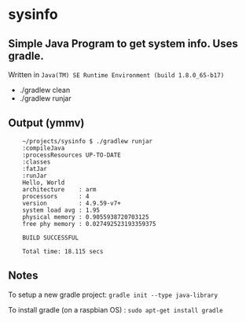 # sysinfo
## Simple Java Program to get system info. Uses gradle. 
Written in `Java(TM) SE Runtime Environment (build 1.8.0_65-b17)`

* ./gradlew clean
* ./gradlew runjar

## Output (ymmv) 
```
    ~/projects/sysinfo $ ./gradlew runjar
    :compileJava
    :processResources UP-TO-DATE
    :classes
    :fatJar
    :runJar
    Hello, World
    architecture    : arm
    processors      : 4
    version         : 4.9.59-v7+
    system load avg : 1.95
    physical memory : 0.9055938720703125
    free phy memory : 0.027492523193359375

    BUILD SUCCESSFUL

    Total time: 18.115 secs
```

## Notes
To setup a new gradle project:
`gradle init --type java-library`

To install gradle (on a raspbian OS) :
`sudo apt-get install gradle`




